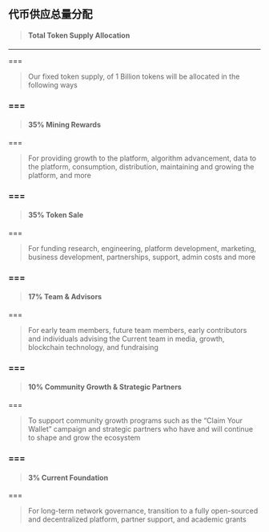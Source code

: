 ## 代币供应总量分配

> #### Total Token Supply Allocation

---

===

> Our fixed token supply, of 1 Billion tokens will be allocated in the following ways

### **===**

> #### **35% Mining Rewards**

===

> For providing growth to the platform, algorithm advancement, data to the platform, consumption, distribution, maintaining and growing the platform, and more

### ===

> #### 35% Token Sale

===

> For funding research, engineering, platform development, marketing, business development, partnerships, support, admin costs and more

### ===

> #### 17% Team & Advisors

===

> For early team members, future team members, early contributors and individuals advising the Current team in media, growth, blockchain technology, and fundraising

### ===

> #### 10% Community Growth & Strategic Partners

===

> To support community growth programs such as the “Claim Your Wallet” campaign and strategic partners who have and will continue to shape and grow the ecosystem

### ===

> #### 3% Current Foundation

===

> For long-term network governance, transition to a fully open-sourced and decentralized platform, partner support, and academic grants



